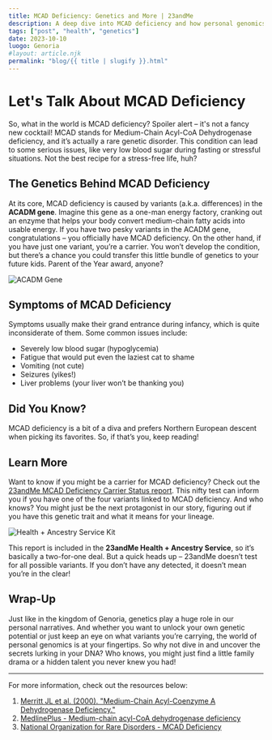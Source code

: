 ```yaml
---
title: MCAD Deficiency: Genetics and More | 23andMe
description: A deep dive into MCAD deficiency and how personal genomics can help understand genetic conditions.
tags: ["post", "health", "genetics"]
date: 2023-10-10
luogo: Genoria
#layout: article.njk
permalink: "blog/{{ title | slugify }}.html"
---
```


# Let's Talk About MCAD Deficiency

So, what in the world is MCAD deficiency? Spoiler alert – it's not a fancy new cocktail! MCAD stands for Medium-Chain Acyl-CoA Dehydrogenase deficiency, and it’s actually a rare genetic disorder. This condition can lead to some serious issues, like very low blood sugar during fasting or stressful situations. Not the best recipe for a stress-free life, huh?

## The Genetics Behind MCAD Deficiency

At its core, MCAD deficiency is caused by variants (a.k.a. differences) in the **ACADM gene**. Imagine this gene as a one-man energy factory, cranking out an enzyme that helps your body convert medium-chain fatty acids into usable energy. If you have two pesky variants in the ACADM gene, congratulations – you officially have MCAD deficiency. On the other hand, if you have just one variant, you’re a carrier. You won’t develop the condition, but there’s a chance you could transfer this little bundle of genetics to your future kids. Parent of the Year award, anyone?

![ACADM Gene](https://lh3.googleusercontent.com/Kkj58PET82w__dsGeIFXxSvca950ZoDN63cLjGfkndKy2XvwzQriskykfA5rSG4sFW9Ln4pk89Xg5xU-tTnlltsix-8Y1G0SkN-froPjeAPMv4oLaT15OHry3lz_P2csOYdl3WlK)

## Symptoms of MCAD Deficiency

Symptoms usually make their grand entrance during infancy, which is quite inconsiderate of them. Some common issues include:

- Severely low blood sugar (hypoglycemia)
- Fatigue that would put even the laziest cat to shame
- Vomiting (not cute)
- Seizures (yikes!)
- Liver problems (your liver won’t be thanking you)

## Did You Know?

MCAD deficiency is a bit of a diva and prefers Northern European descent when picking its favorites. So, if that’s you, keep reading!

## Learn More

Want to know if you might be a carrier for MCAD deficiency? Check out the [23andMe MCAD Deficiency Carrier Status report](https://www.23andme.com/topics/carrier/mcad-deficiency/). This nifty test can inform you if you have one of the four variants linked to MCAD deficiency. And who knows? You might just be the next protagonist in our story, figuring out if you have this genetic trait and what it means for your lineage.

![Health + Ancestry Service Kit](https://pub-prd-seohub-us-west-2.s3.us-west-2.amazonaws.com/wp-content/uploads/sites/2/2022/03/HA-Kit-Image-1.png)

This report is included in the **23andMe Health + Ancestry Service**, so it’s basically a two-for-one deal. But a quick heads up – 23andMe doesn’t test for all possible variants. If you don’t have any detected, it doesn’t mean you’re in the clear!

## Wrap-Up

Just like in the kingdom of Genoria, genetics play a huge role in our personal narratives. And whether you want to unlock your own genetic potential or just keep an eye on what variants you’re carrying, the world of personal genomics is at your fingertips. So why not dive in and uncover the secrets lurking in your DNA? Who knows, you might just find a little family drama or a hidden talent you never knew you had!

---

For more information, check out the resources below:
1. [Merritt JL et al. (2000). "Medium-Chain Acyl-Coenzyme A Dehydrogenase Deficiency."](https://www.ncbi.nlm.nih.gov/pubmed/20301597)
2. [MedlinePlus - Medium-chain acyl-CoA dehydrogenase deficiency](https://medlineplus.gov/genetics/condition/medium-chain-acyl-coa-dehydrogenase-deficiency/)
3. [National Organization for Rare Disorders - MCAD Deficiency](https://rarediseases.org/rare-diseases/medium-chain-acyl-coa-dehydrogenase-deficiency/)